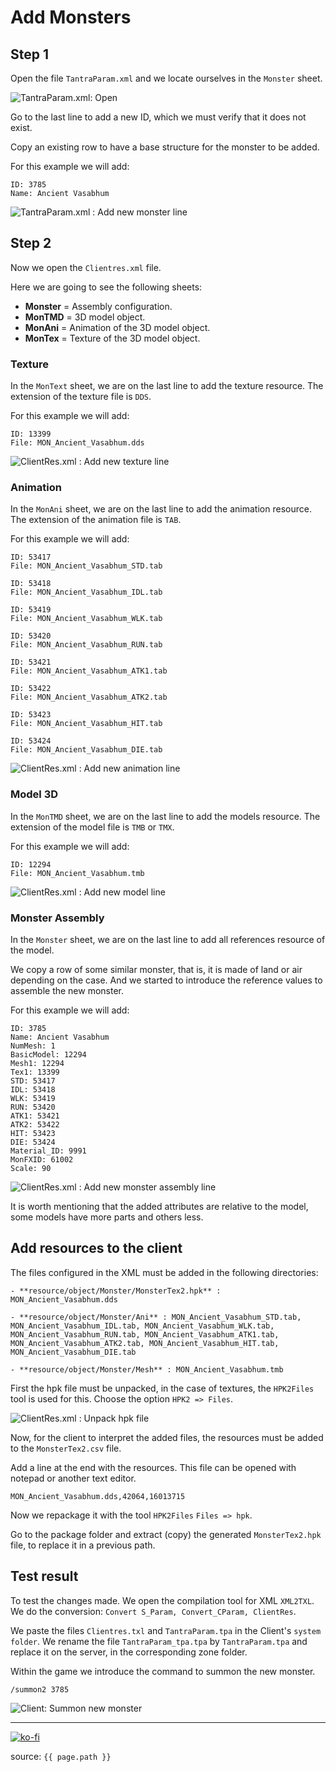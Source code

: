 # Add Monsters

## Step 1

Open the file `TantraParam.xml` and we locate ourselves in the `Monster` sheet.

![TantraParam.xml: Open](https://raw.githubusercontent.com/FernandoCalmet/Tantra/master/extras/img/development/items_management/monster/01.png)

Go to the last line to add a new ID, which we must verify that it does not exist.

Copy an existing row to have a base structure for the monster to be added.

For this example we will add:

```note
ID: 3785  
Name: Ancient Vasabhum
```

![TantraParam.xml : Add new monster line](https://raw.githubusercontent.com/FernandoCalmet/Tantra/master/extras/img/development/items_management/monster/02.png)

## Step 2

Now we open the `Clientres.xml` file.

Here we are going to see the following sheets:

- **Monster** = Assembly configuration.
- **MonTMD** = 3D model object.
- **MonAni** = Animation of the 3D model object.
- **MonTex** = Texture of the 3D model object.

### Texture

In the `MonText` sheet, we are on the last line to add the texture resource. The extension of the texture file is `DDS`.

For this example we will add:

```note
ID: 13399  
File: MON_Ancient_Vasabhum.dds
```

![ClientRes.xml : Add new texture line](https://raw.githubusercontent.com/FernandoCalmet/Tantra/master/extras/img/development/items_management/monster/03.png)

### Animation

In the `MonAni` sheet, we are on the last line to add the animation resource. The extension of the animation file is `TAB`.

For this example we will add:

```note
ID: 53417  
File: MON_Ancient_Vasabhum_STD.tab

ID: 53418  
File: MON_Ancient_Vasabhum_IDL.tab

ID: 53419  
File: MON_Ancient_Vasabhum_WLK.tab

ID: 53420  
File: MON_Ancient_Vasabhum_RUN.tab

ID: 53421  
File: MON_Ancient_Vasabhum_ATK1.tab

ID: 53422  
File: MON_Ancient_Vasabhum_ATK2.tab

ID: 53423  
File: MON_Ancient_Vasabhum_HIT.tab

ID: 53424  
File: MON_Ancient_Vasabhum_DIE.tab
```

![ClientRes.xml : Add new animation line](https://raw.githubusercontent.com/FernandoCalmet/Tantra/master/extras/img/development/items_management/monster/04.png)

### Model 3D

In the `MonTMD` sheet, we are on the last line to add the models resource. The extension of the model file is `TMB` or `TMX`.

For this example we will add:

```note
ID: 12294  
File: MON_Ancient_Vasabhum.tmb
```

![ClientRes.xml : Add new model line](https://raw.githubusercontent.com/FernandoCalmet/Tantra/master/extras/img/development/items_management/monster/05.png)

### Monster Assembly

In the `Monster` sheet, we are on the last line to add all references resource of the model.

We copy a row of some similar monster, that is, it is made of land or air depending on the case. And we started to introduce the reference values to assemble the new monster.

For this example we will add:

```note
ID: 3785  
Name: Ancient Vasabhum  
NumMesh: 1  
BasicModel: 12294  
Mesh1: 12294  
Tex1: 13399  
STD: 53417  
IDL: 53418  
WLK: 53419  
RUN: 53420  
ATK1: 53421  
ATK2: 53422  
HIT: 53423  
DIE: 53424  
Material_ID: 9991  
MonFXID: 61002  
Scale: 90
```

![ClientRes.xml : Add new monster assembly line](https://raw.githubusercontent.com/FernandoCalmet/Tantra/master/extras/img/development/items_management/monster/06.png)

It is worth mentioning that the added attributes are relative to the model, some models have more parts and others less.

## Add resources to the client

The files configured in the XML must be added in the following directories:

```note
- **resource/object/Monster/MonsterTex2.hpk** : MON_Ancient_Vasabhum.dds
  
- **resource/object/Monster/Ani** : MON_Ancient_Vasabhum_STD.tab, MON_Ancient_Vasabhum_IDL.tab, MON_Ancient_Vasabhum_WLK.tab, MON_Ancient_Vasabhum_RUN.tab, MON_Ancient_Vasabhum_ATK1.tab, MON_Ancient_Vasabhum_ATK2.tab, MON_Ancient_Vasabhum_HIT.tab,  MON_Ancient_Vasabhum_DIE.tab
  
- **resource/object/Monster/Mesh** : MON_Ancient_Vasabhum.tmb
```

First the hpk file must be unpacked, in the case of textures, the `HPK2Files` tool is used for this. Choose the option `HPK2 => Files`.

![ClientRes.xml : Unpack hpk file](https://raw.githubusercontent.com/FernandoCalmet/Tantra/master/extras/img/development/items_management/monster/07.png)

Now, for the client to interpret the added files, the resources must be added to the `MonsterTex2.csv` file.

Add a line at the end with the resources. This file can be opened with notepad or another text editor.

```note
MON_Ancient_Vasabhum.dds,42064,16013715
```

Now we repackage it with the tool `HPK2Files` `Files => hpk`.

Go to the package folder and extract (copy) the generated `MonsterTex2.hpk` file, to replace it in a previous path.

## Test result

To test the changes made. We open the compilation tool for XML `XML2TXL`. We do the conversion: `Convert S_Param, Convert_CParam, ClientRes`.

We paste the files `Clientres.txl` and `TantraParam.tpa` in the Client's `system folder`. We rename the file `TantraParam_tpa.tpa` by `TantraParam.tpa` and replace it on the server, in the corresponding zone folder.

Within the game we introduce the command to summon the new monster.

```note
/summon2 3785
```

![Client: Summon new monster](https://raw.githubusercontent.com/FernandoCalmet/Tantra/master/extras/img/development/items_management/monster/08.png)

---

[![ko-fi](https://www.ko-fi.com/img/githubbutton_sm.svg)](https://ko-fi.com/T6T41JKMI)

source: `{{ page.path }}`
